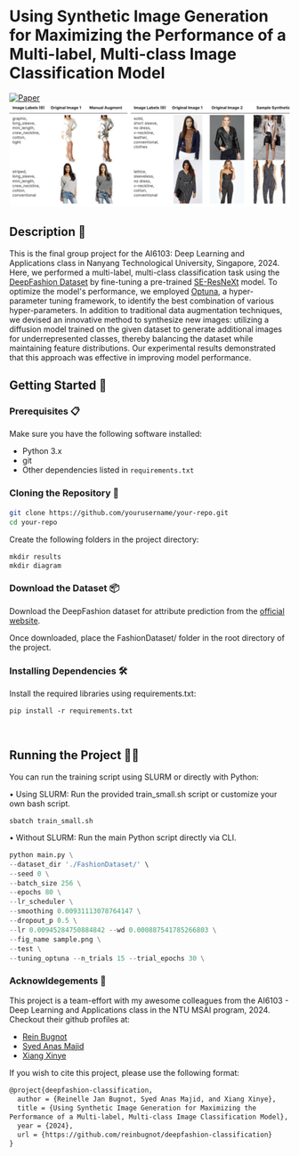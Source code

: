 # Using Synthetic Image Generation for Maximizing the Performance of a Multi-label, Multi-class Image Classification Model

[![Paper](https://img.shields.io/badge/Paper-Link%20to%20paper-brightgreen)](https://github.com/reinbugnot/deepfashion-classification/blob/main/Final%20Project%20-%20Using%20Synthetic%20Image%20Generation%20for%20Maximizing%20Model%20Performance.pdf)
![img](https://github.com/reinbugnot/deepfashion-classification/blob/main/synth.png)


## Description 📄

This is the final group project for the AI6103: Deep Learning and Applications class in Nanyang Technological University, Singapore, 2024. Here, we performed a multi-label, multi-class classification task using the [DeepFashion Dataset](https://mmlab.ie.cuhk.edu.hk/projects/DeepFashion/AttributePrediction.html) by fine-tuning a pre-trained [SE-ResNeXt](https://huggingface.co/docs/timm/en/models/seresnext) model. To optimize the model's performance, we employed [Optuna](https://optuna.org/), a hyper-parameter tuning framework, to identify the best combination of various hyper-parameters. In addition to traditional data augmentation techniques, we devised an innovative method to synthesize new images: utilizing a diffusion model trained on the given dataset to generate additional images for underrepresented classes, thereby balancing the dataset while maintaining feature distributions. Our experimental results demonstrated that this approach was effective in improving model performance.

## Getting Started 🚀

### Prerequisites 📋

Make sure you have the following software installed:
- Python 3.x
- git
- Other dependencies listed in `requirements.txt`

### Cloning the Repository 🧩

```bash
git clone https://github.com/yourusername/your-repo.git
cd your-repo
```

Create the following folders in the project directory:
```
mkdir results
mkdir diagram
```

### Download the Dataset 📦
Download the DeepFashion dataset for attribute prediction from the [official website](https://mmlab.ie.cuhk.edu.hk/projects/DeepFashion/AttributePrediction.html). 

Once downloaded, place the FashionDataset/ folder in the root directory of the project.

### Installing Dependencies 🛠️

Install the required libraries using requirements.txt:
```
pip install -r requirements.txt
```

<br>


## Running the Project 🏃‍♂️

You can run the training script using SLURM or directly with Python:

• Using SLURM:
Run the provided train_small.sh script or customize your own bash script.
```
sbatch train_small.sh
```

• Without SLURM:
Run the main Python script directly via CLI.
```python
python main.py \
--dataset_dir './FashionDataset/' \
--seed 0 \
--batch_size 256 \
--epochs 80 \
--lr_scheduler \
--smoothing 0.00931113078764147 \
--dropout_p 0.5 \
--lr 0.00945284750884842 --wd 0.000887541785266803 \
--fig_name sample.png \
--test \
--tuning_optuna --n_trials 15 --trial_epochs 30 \
```

### Acknowldegements 🙏

This project is a team-effort with my awesome colleagues from the AI6103 - Deep Learning and Applications class in the NTU MSAI program, 2024. Checkout their github profiles at:

- [Rein Bugnot](https://github.com/reinbugnot)
- [Syed Anas Majid](https://github.com/modestscriptor)
- [Xiang Xinye](https://github.com/Sherlock-Watson)

If you wish to cite this project, please use the following format:

```plaintext
@project{deepfashion-classification,
  author = {Reinelle Jan Bugnot, Syed Anas Majid, and Xiang Xinye},
  title = {Using Synthetic Image Generation for Maximizing the Performance of a Multi-label, Multi-class Image Classification Model},
  year = {2024},
  url = {https://github.com/reinbugnot/deepfashion-classification}
}
```



